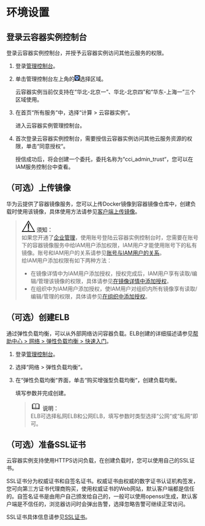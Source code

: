# 环境设置<a name="cci_01_0005"></a>

## 登录云容器实例控制台<a name="section581574714377"></a>

登录云容器实例控制台，并授予云容器实例访问其他云服务的权限。

1.  登录[管理控制台](https://console.huaweicloud.com)。
2.  单击管理控制台左上角的![](figures/icon-region-1.png)选择区域。

    云容器实例当前仅支持在“华北-北京一”、华北-北京四”和“华东-上海一”三个区域使用。

3.  在首页“所有服务“中，选择“计算  \>  云容器实例“。

    进入云容器实例管理控制台。

4.  首次登录云容器实例控制台，需要授信云容器实例访问其他云服务资源的权限，单击“同意授权“。

    授信成功后，将会创建一个委托，委托名称为“cci\_admin\_trust“，您可以在IAM服务控制台中查看。


## （可选）上传镜像<a name="section1593133403517"></a>

华为云提供了容器镜像服务，您可以上传Docker镜像到容器镜像仓库中，创建负载时使用该镜像，具体使用方法请参见[客户端上传镜像](https://support.huaweicloud.com/usermanual-swr/swr_01_0011.html)。

>![](public_sys-resources/icon-notice.gif) **须知：**   
>如果您开通了[企业管理](https://support.huaweicloud.com/usermanual-em/zh-cn_topic_0123692049.html)，使用账号登陆云容器实例控制台时，您需要在账号下的容器镜像服务中给IAM用户添加权限，IAM用户才能使用账号下的私有镜像。账号和IAM用户的关系请参见[账号与IAM用户的关系](权限管理基本概念.md#section81584254546)。  
>给IAM用户添加权限有如下两种方法：  
>-   在镜像详情中为IAM用户添加授权，授权完成后，IAM用户享有读取/编辑/管理该镜像的权限，具体请参见[在镜像详情中添加授权](https://support.huaweicloud.com/usermanual-swr/swr_01_0015.html)。  
>-   在组织中为IAM用户添加授权，使IAM用户对组织内所有镜像享有读取/编辑/管理的权限，具体请参见[在组织中添加授权](https://support.huaweicloud.com/usermanual-swr/swr_01_0015.html)。  

## （可选）创建ELB<a name="section7739134617351"></a>

通过弹性负载均衡，可以从外部网络访问容器负载。ELB创建的详细描述请参见[帮助中心 \> 网络 \> 弹性负载均衡 \> 快速入门](https://support.huaweicloud.com/qs-elb/zh-cn_topic_0052569751.html#section2)。

1.  登录[管理控制台](https://console.huaweicloud.com)。
2.  选择“网络 \> 弹性负载均衡“。
3.  在“弹性负载均衡“界面，单击“购买增强型负载均衡“，创建负载均衡。

    填写参数并完成创建。

    >![](public_sys-resources/icon-note.gif) **说明：**   
    >ELB可选择私网ELB和公网ELB，填写参数时类型选择“公网“或“私网“即可。  


## （可选）准备SSL证书<a name="section4305135603519"></a>

云容器实例支持使用HTTPS访问负载，在创建负载时，您可以使用自己的SSL证书。

SSL证书分为权威证书和自签名证书。权威证书由权威的数字证书认证机构签发，您可向第三方证书代理商购买，使用权威证书的Web网站，默认客户端都是信任的。自签名证书是由用户自己颁发给自己的，一般可以使用openssl生成，默认客户端是不信任的，浏览器访问时会弹出告警，选择忽略告警可继续正常访问。

SSL证书具体信息请参见[SSL证书](SSL证书.md)。

